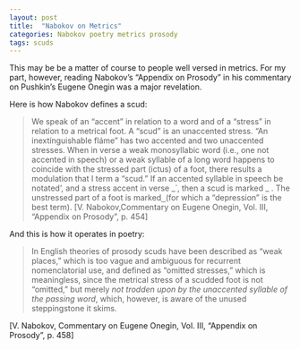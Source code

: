 ```yaml
---
layout: post
title:  "Nabokov on Metrics"
categories: Nabokov poetry metrics prosody
tags: scuds
---
```

This may be be a matter of course to people well versed in metrics. For my part, however, reading Nabokov’s “Appendix on Prosody” in his commentary on Pushkin’s Eugene Onegin was a major revelation.

Here is how Nabokov defines a scud:

> We speak of an “accent” in relation to a word and of a “stress” in relation to a metrical foot. A “scud” is an unaccented stress. “An inextínguishable fláme” has two accented and two unaccented stresses. When in verse a weak monosyllabic word (i.e., one not accented in speech) or a weak syllable of a long word happens to coincide with the stressed part (ictus) of a foot, there results a modulation that I term a “scud.” If an accented syllable in speech be notated’, and a stress accent in verse _́ , then a scud is marked _ . The unstressed part of a foot is marked    ͜   (for which a “depression” is the best term). [V. Nabokov,Commentary on Eugene Onegin, Vol. III, “Appendix on Prosody”, p. 454]

 

And this is how it operates in poetry:

> In English theories of prosody scuds have been described as “weak places,” which is too vague and ambiguous for recurrent nomenclatorial use, and defined as “omitted stresses,” which is meaningless, since the metrical stress of a scudded foot is not “omitted,” but merely *not trodden upon by the unaccented syllable of the passing word*, which, however, is aware of the unused steppingstone it skims.

[V. Nabokov, Commentary on Eugene Onegin, Vol. III, “Appendix on Prosody”, p. 458]
